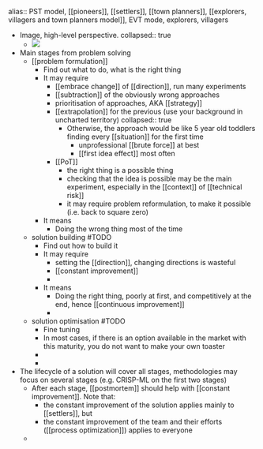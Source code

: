 alias:: PST model, [[pioneers]], [[settlers]], [[town planners]], [[explorers, villagers and town planners model]], EVT mode, explorers, villagers

- Image, high-level perspective.
  collapsed:: true
	- ![](https://claushoefele.com/d2l/explorers-villagers-town-planners.png)
- Main stages from problem solving
	- [[problem formulation]]
		- Find out what to do, what is the right thing
		- It may require
			- [[embrace change]] of [[direction]], run many experiments
			- [[subtraction]] of the obviously wrong approaches
			- prioritisation of approaches, AKA [[strategy]]
			- [[extrapolation]] for the previous (use your background in uncharted territory)
			  collapsed:: true
				- Otherwise, the approach would be like 5 year old toddlers finding every [[situation]] for the first time
				  * unprofessional [[brute force]] at best
				  * [[first idea effect]] most often
			- [[PoT]]
			  * the right thing is a possible thing
			  * checking that the idea is possible may be the main experiment, especially in the [[context]] of [[technical risk]]
			  * it may require problem reformulation, to make it possible (i.e. back to square zero)
		- It means
			- Doing the wrong thing most of the time
	- solution building  #TODO
		- Find out how to build it
		- It may require
			- setting the [[direction]], changing directions is wasteful
			- [[constant improvement]]
			-
		- It means
			- Doing the right thing, poorly at first, and competitively at the end, hence [[continuous improvement]]
			-
	- solution optimisation #TODO
		- Fine tuning
		- In most cases, if there is an option available in the market with this maturity, you do not want to make your own toaster
		-
		-
- The lifecycle of a solution will cover all stages, methodologies may focus on several stages (e.g. CRISP-ML on the first two stages)
	- After each stage, [[postmortem]] should help with [[constant improvement]]. Note that:
	  * the constant improvement of the solution applies mainly to [[settlers]], but
	  * the constant improvement of the team and their efforts ([[process optimization]]) applies to everyone
	-